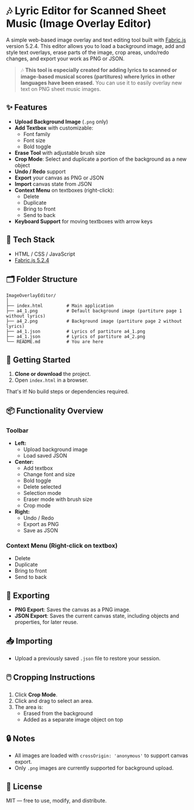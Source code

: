 # 🎶 Lyric Editor for Scanned Sheet Music (Image Overlay Editor)

A simple web-based image overlay and text editing tool built with [Fabric.js](http://fabricjs.com/) version 5.2.4. This editor allows you to load a background image, add and style text overlays, erase parts of the image, crop areas, undo/redo changes, and export your work as PNG or JSON.

> 🎶 **This tool is especially created for adding lyrics to scanned or image-based musical scores (partitures) where lyrics in other languages have been erased.** You can use it to easily overlay new text on PNG sheet music images.


## ✨ Features

- **Upload Background Image** (`.png` only)
- **Add Textbox** with customizable:
  - Font family
  - Font size
  - Bold toggle
- **Erase Tool** with adjustable brush size
- **Crop Mode**: Select and duplicate a portion of the background as a new object
- **Undo / Redo** support
- **Export** your canvas as PNG or JSON
- **Import** canvas state from JSON
- **Context Menu** on textboxes (right-click):
  - Delete
  - Duplicate
  - Bring to front
  - Send to back
- **Keyboard Support** for moving textboxes with arrow keys

## 🧰 Tech Stack

- HTML / CSS / JavaScript
- [Fabric.js 5.2.4](https://cdnjs.com/libraries/fabric.js/5.2.4)

## 🗂️ Folder Structure

```
ImageOverlayEditor/
│
├── index.html         # Main application
├── a4_1.png           # Default background image (partiture page 1 without lyrics)
├── a4_2.png           # Background image (partiture page 2 without lyrics)
├── a4_1.json          # Lyrics of partiture a4_1.png
├── a4_1.json          # Lyrics of partiture a4_2.png
└── README.md          # You are here
```

## 🚀 Getting Started

1. **Clone or download** the project.
2. Open `index.html` in a browser.

That's it! No build steps or dependencies required.

## 📦 Functionality Overview

### Toolbar

- **Left:**
  - Upload background image
  - Load saved JSON
- **Center:**
  - Add textbox
  - Change font and size
  - Bold toggle
  - Delete selected
  - Selection mode
  - Eraser mode with brush size
  - Crop mode
- **Right:**
  - Undo / Redo
  - Export as PNG
  - Save as JSON

### Context Menu (Right-click on textbox)

- Delete
- Duplicate
- Bring to front
- Send to back

## 📸 Exporting

- **PNG Export**: Saves the canvas as a PNG image.
- **JSON Export**: Saves the current canvas state, including objects and properties, for later reuse.

## 📥 Importing

- Upload a previously saved `.json` file to restore your session.

## 🖱️ Cropping Instructions

1. Click **Crop Mode**.
2. Click and drag to select an area.
3. The area is:
   - Erased from the background
   - Added as a separate image object on top

## 🔒 Notes

- All images are loaded with `crossOrigin: 'anonymous'` to support canvas export.
- Only `.png` images are currently supported for background upload.

## 📝 License

MIT — free to use, modify, and distribute.
